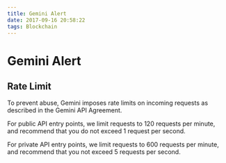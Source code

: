 ```yaml
---
title: Gemini Alert
date: 2017-09-16 20:58:22
tags: Blockchain
---
```


# Gemini Alert

## Rate Limit

To prevent abuse, Gemini imposes rate limits on incoming requests as described in the Gemini API Agreement.

For public API entry points, we limit requests to 120 requests per minute, and recommend that you do not exceed 1 request per second.

For private API entry points, we limit requests to 600 requests per minute, and recommend that you not exceed 5 requests per second.